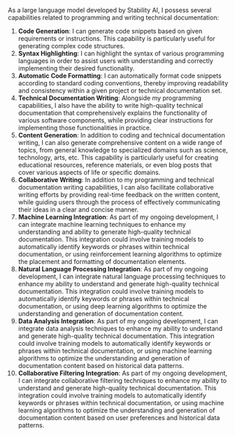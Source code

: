 As a large language model developed by Stability AI, I possess several capabilities related to programming and writing technical documentation:

1. **Code Generation**: I can generate code snippets based on given requirements or instructions. This capability is particularly useful for generating complex code structures.
2. **Syntax Highlighting**: I can highlight the syntax of various programming languages in order to assist users with understanding and correctly implementing their desired functionality.
3. **Automatic Code Formatting**: I can automatically format code snippets according to standard coding conventions, thereby improving readability and consistency within a given project or technical documentation set.
4. **Technical Documentation Writing**: Alongside my programming capabilities, I also have the ability to write high-quality technical documentation that comprehensively explains the functionality of various software components, while providing clear instructions for implementing those functionalities in practice.
5. **Content Generation**: In addition to coding and technical documentation writing, I can also generate comprehensive content on a wide range of topics, from general knowledge to specialized domains such as science, technology, arts, etc. This capability is particularly useful for creating educational resources, reference materials, or even blog posts that cover various aspects of life or specific domains.
6. **Collaborative Writing**: In addition to my programming and technical documentation writing capabilities, I can also facilitate collaborative writing efforts by providing real-time feedback on the written content, while guiding users through the process of effectively communicating their ideas in a clear and concise manner.
7. **Machine Learning Integration**: As part of my ongoing development, I can integrate machine learning techniques to enhance my understanding and ability to generate high-quality technical documentation. This integration could involve training models to automatically identify keywords or phrases within technical documentation, or using reinforcement learning algorithms to optimize the placement and formatting of documentation elements.
8. **Natural Language Processing Integration**: As part of my ongoing development, I can integrate natural language processing techniques to enhance my ability to understand and generate high-quality technical documentation. This integration could involve training models to automatically identify keywords or phrases within technical documentation, or using deep learning algorithms to optimize the understanding and generation of documentation content.
9. **Data Analysis Integration**: As part of my ongoing development, I can integrate data analysis techniques to enhance my ability to understand and generate high-quality technical documentation. This integration could involve training models to automatically identify keywords or phrases within technical documentation, or using machine learning algorithms to optimize the understanding and generation of documentation content based on historical data patterns.
10. **Collaborative Filtering Integration**: As part of my ongoing development, I can integrate collaborative filtering techniques to enhance my ability to understand and generate high-quality technical documentation. This integration could involve training models to automatically identify keywords or phrases within technical documentation, or using machine learning algorithms to optimize the understanding and generation of documentation content based on user preferences and historical data patterns.
